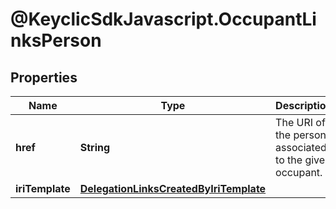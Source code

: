 # @KeyclicSdkJavascript.OccupantLinksPerson

## Properties
Name | Type | Description | Notes
------------ | ------------- | ------------- | -------------
**href** | **String** | The URI of the person associated to the given occupant. | [optional] 
**iriTemplate** | [**DelegationLinksCreatedByIriTemplate**](DelegationLinksCreatedByIriTemplate.md) |  | [optional] 


